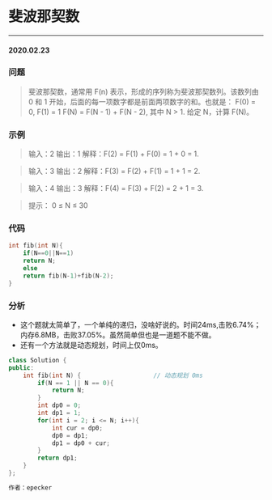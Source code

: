 # 斐波那契数
***
#### 2020.02.23

### 问题
>斐波那契数，通常用 F(n) 表示，形成的序列称为斐波那契数列。该数列由 0 和 1 开始，后面的每一项数字都是前面两项数字的和。也就是：
F(0) = 0,   F(1) = 1
F(N) = F(N - 1) + F(N - 2), 其中 N > 1.
给定 N，计算 F(N)。

### 示例
>输入：2
输出：1
解释：F(2) = F(1) + F(0) = 1 + 0 = 1.

>输入：3
输出：2
解释：F(3) = F(2) + F(1) = 1 + 1 = 2.

>输入：4
输出：3
解释：F(4) = F(3) + F(2) = 2 + 1 = 3.

>提示：
0 ≤ N ≤ 30

### 代码
```c
int fib(int N){
    if(N==0||N==1)
    return N;
    else
    return fib(N-1)+fib(N-2);
}
```

### 分析
 - 这个题就太简单了，一个单纯的递归，没啥好说的。时间24ms,击败6.74%；内存6.8MB，击败37.05%。虽然简单但也是一道题不能不做。
 - 还有一个方法就是动态规划，时间上仅0ms。

```c++
class Solution {
public:
    int fib(int N) {                    // 动态规划 0ms
        if(N == 1 || N == 0){
            return N;
        }
        int dp0 = 0;
        int dp1 = 1;
        for(int i = 2; i <= N; i++){
            int cur = dp0;
            dp0 = dp1;
            dp1 = dp0 + cur;
        }
        return dp1;
    }
};

作者：epecker
